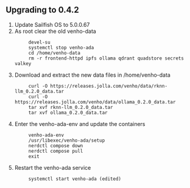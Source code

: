 ## Upgrading to 0.4.2

1. Update Sailfish OS to 5.0.0.67
2. As root clear the old venho-data
   ```
        devel-su
        systemctl stop venho-ada
        cd /home/venho-data
        rm -r frontend-httpd ipfs ollama qdrant quadstore secrets valkey
   ```
4. Download and extract the new data files in /home/venho-data
   ```
        curl -O https://releases.jolla.com/venho/data/rknn-llm_0.2.0_data.tar
        curl -O https://releases.jolla.com/venho/data/ollama_0.2.0_data.tar
        tar xvf rknn-llm_0.2.0_data.tar
        tar xvf ollama_0.2.0_data.tar
   ```
6. Enter the venho-ada-env and update the containers
   ```
        venho-ada-env
        /usr/libexec/venho-ada/setup
        nerdctl compose down
        nerdctl compose pull
        exit
   ```
8. Restart the venho-ada service
   ```
        systemctl start venho-ada (edited)
   ```
